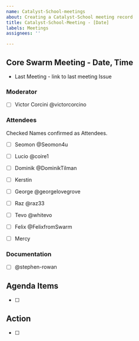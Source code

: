 ```yaml
---
name: Catalyst-School-meetings
about: Creating a Catalyst-School meeting record
title: Catalyst-School-Meeting - [Date]
labels: Meetings
assignees: ''

---
```



## Core Swarm Meeting - Date, Time

- Last Meeting - link to last meeting Issue


### Moderator
- [ ] Victor Corcini @victorcorcino 


### Attendees
Checked Names confirmed as Attendees.

- [ ] Seomon @Seomon4u 
- [ ] Lucio @coire1 
- [ ] Dominik @DominikTilman
- [ ] Kerstin 
- [ ] George @georgelovegrove 
- [ ] Raz @raz33
- [ ] Tevo @whitevo
- [ ] Felix @FelixfromSwarm
- [ ] Mercy


### Documentation

- [ ] @stephen-rowan


## Agenda Items

- [ ] 


## Action

- [ ]
